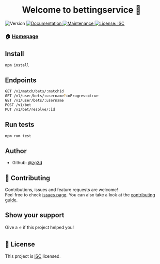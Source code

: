 <h1 align="center">Welcome to bettingservice 👋</h1>
<p>
  <img alt="Version" src="https://img.shields.io/badge/version-1.0.0-blue.svg?cacheSeconds=2592000" />
  <a href="https://github.com/all-inEsports/bettingService#readme" target="_blank">
    <img alt="Documentation" src="https://img.shields.io/badge/documentation-yes-brightgreen.svg" />
  </a>
  <a href="https://github.com/all-inEsports/bettingService/graphs/commit-activity" target="_blank">
    <img alt="Maintenance" src="https://img.shields.io/badge/Maintained%3F-yes-green.svg" />
  </a>
  <a href="https://github.com/all-inEsports/bettingService/blob/master/LICENSE" target="_blank">
    <img alt="License: ISC" src="https://img.shields.io/github/license/zg3dd/bettingservice" />
  </a>
</p>

### 🏠 [Homepage](https://github.com/all-inEsports/bettingService#readme)

## Install

```sh
npm install
```
## Endpoints

```sh
GET /v1/match/bets/:matchid
GET /v1/user/bets/:username?inProgress=true
GET /v1/user/bets/:username
POST /v1/bet
PUT /v1/bet/resolve/:id
```
## Run tests

```sh
npm run test
```

## Author

* Github: [@zg3d](https://github.com/zg3d)

## 🤝 Contributing

Contributions, issues and feature requests are welcome!<br />Feel free to check [issues page](https://github.com/all-inEsports/bettingService/issues). You can also take a look at the [contributing guide](https://github.com/all-inEsports/bettingService/blob/master/CONTRIBUTING.md).

## Show your support

Give a ⭐️ if this project helped you!

## 📝 License

This project is [ISC](https://github.com/all-inEsports/bettingService/blob/master/LICENSE) licensed.
